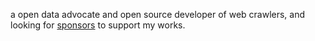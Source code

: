 a open data advocate and open source developer of web crawlers, and looking for [sponsors](https://github.com/sponsors/sammyfung) to support my works.

